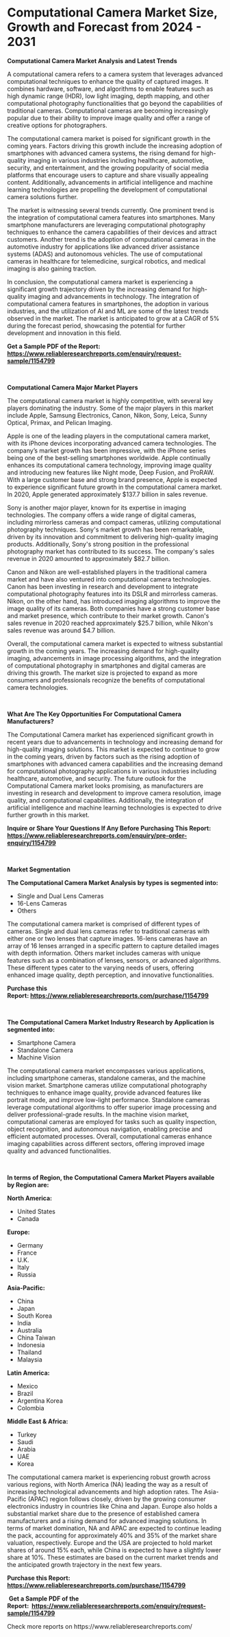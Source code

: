 <p><h1>Computational Camera Market Size, Growth and Forecast from 2024 - 2031</h1></p><p><strong>Computational Camera Market Analysis and Latest Trends</strong></p>
<p><p>A computational camera refers to a camera system that leverages advanced computational techniques to enhance the quality of captured images. It combines hardware, software, and algorithms to enable features such as high dynamic range (HDR), low light imaging, depth mapping, and other computational photography functionalities that go beyond the capabilities of traditional cameras. Computational cameras are becoming increasingly popular due to their ability to improve image quality and offer a range of creative options for photographers.</p><p>The computational camera market is poised for significant growth in the coming years. Factors driving this growth include the increasing adoption of smartphones with advanced camera systems, the rising demand for high-quality imaging in various industries including healthcare, automotive, security, and entertainment, and the growing popularity of social media platforms that encourage users to capture and share visually appealing content. Additionally, advancements in artificial intelligence and machine learning technologies are propelling the development of computational camera solutions further.</p><p>The market is witnessing several trends currently. One prominent trend is the integration of computational camera features into smartphones. Many smartphone manufacturers are leveraging computational photography techniques to enhance the camera capabilities of their devices and attract customers. Another trend is the adoption of computational cameras in the automotive industry for applications like advanced driver assistance systems (ADAS) and autonomous vehicles. The use of computational cameras in healthcare for telemedicine, surgical robotics, and medical imaging is also gaining traction.</p><p>In conclusion, the computational camera market is experiencing a significant growth trajectory driven by the increasing demand for high-quality imaging and advancements in technology. The integration of computational camera features in smartphones, the adoption in various industries, and the utilization of AI and ML are some of the latest trends observed in the market. The market is anticipated to grow at a CAGR of 5% during the forecast period, showcasing the potential for further development and innovation in this field.</p></p>
<p><strong>Get a Sample PDF of the Report:&nbsp; <a href="https://www.reliableresearchreports.com/enquiry/request-sample/1154799">https://www.reliableresearchreports.com/enquiry/request-sample/1154799</a></strong></p>
<p>&nbsp;</p>
<p><strong>Computational Camera Major Market Players</strong></p>
<p><p>The computational camera market is highly competitive, with several key players dominating the industry. Some of the major players in this market include Apple, Samsung Electronics, Canon, Nikon, Sony, Leica, Sunny Optical, Primax, and Pelican Imaging.</p><p>Apple is one of the leading players in the computational camera market, with its iPhone devices incorporating advanced camera technologies. The company’s market growth has been impressive, with the iPhone series being one of the best-selling smartphones worldwide. Apple continually enhances its computational camera technology, improving image quality and introducing new features like Night mode, Deep Fusion, and ProRAW. With a large customer base and strong brand presence, Apple is expected to experience significant future growth in the computational camera market. In 2020, Apple generated approximately $137.7 billion in sales revenue.</p><p>Sony is another major player, known for its expertise in imaging technologies. The company offers a wide range of digital cameras, including mirrorless cameras and compact cameras, utilizing computational photography techniques. Sony's market growth has been remarkable, driven by its innovation and commitment to delivering high-quality imaging products. Additionally, Sony's strong position in the professional photography market has contributed to its success. The company's sales revenue in 2020 amounted to approximately $82.7 billion.</p><p>Canon and Nikon are well-established players in the traditional camera market and have also ventured into computational camera technologies. Canon has been investing in research and development to integrate computational photography features into its DSLR and mirrorless cameras. Nikon, on the other hand, has introduced imaging algorithms to improve the image quality of its cameras. Both companies have a strong customer base and market presence, which contribute to their market growth. Canon's sales revenue in 2020 reached approximately $25.7 billion, while Nikon's sales revenue was around $4.7 billion.</p><p>Overall, the computational camera market is expected to witness substantial growth in the coming years. The increasing demand for high-quality imaging, advancements in image processing algorithms, and the integration of computational photography in smartphones and digital cameras are driving this growth. The market size is projected to expand as more consumers and professionals recognize the benefits of computational camera technologies.</p></p>
<p>&nbsp;</p>
<p><strong>What Are The Key Opportunities For Computational Camera Manufacturers?</strong></p>
<p><p>The Computational Camera market has experienced significant growth in recent years due to advancements in technology and increasing demand for high-quality imaging solutions. This market is expected to continue to grow in the coming years, driven by factors such as the rising adoption of smartphones with advanced camera capabilities and the increasing demand for computational photography applications in various industries including healthcare, automotive, and security. The future outlook for the Computational Camera market looks promising, as manufacturers are investing in research and development to improve camera resolution, image quality, and computational capabilities. Additionally, the integration of artificial intelligence and machine learning technologies is expected to drive further growth in this market.</p></p>
<p><strong>Inquire or Share Your Questions If Any Before Purchasing This Report: <a href="https://www.reliableresearchreports.com/enquiry/pre-order-enquiry/1154799">https://www.reliableresearchreports.com/enquiry/pre-order-enquiry/1154799</a></strong></p>
<p>&nbsp;</p>
<p><strong>Market Segmentation</strong></p>
<p><strong>The Computational Camera Market Analysis by types is segmented into:</strong></p>
<p><ul><li>Single and Dual Lens Cameras</li><li>16-Lens Cameras</li><li>Others</li></ul></p>
<p><p>The computational camera market is comprised of different types of cameras. Single and dual lens cameras refer to traditional cameras with either one or two lenses that capture images. 16-lens cameras have an array of 16 lenses arranged in a specific pattern to capture detailed images with depth information. Others market includes cameras with unique features such as a combination of lenses, sensors, or advanced algorithms. These different types cater to the varying needs of users, offering enhanced image quality, depth perception, and innovative functionalities.</p></p>
<p><strong>Purchase this Report:&nbsp;<a href="https://www.reliableresearchreports.com/purchase/1154799">https://www.reliableresearchreports.com/purchase/1154799</a></strong></p>
<p>&nbsp;</p>
<p><strong>The Computational Camera Market Industry Research by Application is segmented into:</strong></p>
<p><ul><li>Smartphone Camera</li><li>Standalone Camera</li><li>Machine Vision</li></ul></p>
<p><p>The computational camera market encompasses various applications, including smartphone cameras, standalone cameras, and the machine vision market. Smartphone cameras utilize computational photography techniques to enhance image quality, provide advanced features like portrait mode, and improve low-light performance. Standalone cameras leverage computational algorithms to offer superior image processing and deliver professional-grade results. In the machine vision market, computational cameras are employed for tasks such as quality inspection, object recognition, and autonomous navigation, enabling precise and efficient automated processes. Overall, computational cameras enhance imaging capabilities across different sectors, offering improved image quality and advanced functionalities.</p></p>
<p>&nbsp;</p>
<p><strong>In terms of Region, the Computational Camera Market Players available by Region are:</strong></p>
<p>
    <p> <strong> North America: </strong>
        <ul>
            <li>United States</li>
            <li>Canada</li>
        </ul>
        </p> 
    <p> <strong> Europe: </strong>
        <ul>
            <li>Germany</li>
            <li>France</li>
            <li>U.K.</li>
            <li>Italy</li>
            <li>Russia</li>
        </ul>
        </p> 
    <p> <strong> Asia-Pacific: </strong>
        <ul>
            <li>China</li>
            <li>Japan</li>
            <li>South Korea</li>
            <li>India</li>
            <li>Australia</li>
            <li>China Taiwan</li>
            <li>Indonesia</li>
            <li>Thailand</li>
            <li>Malaysia</li>
        </ul>
        </p> 
    <p> <strong> Latin America: </strong>
        <ul>
            <li>Mexico</li>
            <li>Brazil</li>
            <li>Argentina Korea</li>
            <li>Colombia</li>
        </ul>
        </p> 
    <p> <strong> Middle East & Africa: </strong>
        <ul>
            <li>Turkey</li>
            <li>Saudi</li>
            <li>Arabia</li>
            <li>UAE</li>
            <li>Korea</li>
        </ul>
    </p>
    </p>
<p><p>The computational camera market is experiencing robust growth across various regions, with North America (NA) leading the way as a result of increasing technological advancements and high adoption rates. The Asia-Pacific (APAC) region follows closely, driven by the growing consumer electronics industry in countries like China and Japan. Europe also holds a substantial market share due to the presence of established camera manufacturers and a rising demand for advanced imaging solutions. In terms of market domination, NA and APAC are expected to continue leading the pack, accounting for approximately 40% and 35% of the market share valuation, respectively. Europe and the USA are projected to hold market shares of around 15% each, while China is expected to have a slightly lower share at 10%. These estimates are based on the current market trends and the anticipated growth trajectory in the next few years.</p></p>
<p><strong>Purchase this Report: <a href="https://www.reliableresearchreports.com/purchase/1154799">https://www.reliableresearchreports.com/purchase/1154799</a></strong></p>
<p>&nbsp;<strong>Get a Sample PDF of the Report:&nbsp;&nbsp;<a href="https://www.reliableresearchreports.com/enquiry/request-sample/1154799">https://www.reliableresearchreports.com/enquiry/request-sample/1154799</a></strong></p>
<p><strong></strong></p>
<p>Check more reports on https://www.reliableresearchreports.com/</p>
